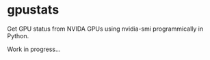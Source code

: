 # gpustats
Get GPU status from NVIDA GPUs using nvidia-smi programmically in Python.

Work in progress...
